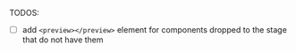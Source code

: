 TODOS:

- [ ] add `<preview></preview>` element for components dropped to the stage that do not have them